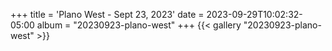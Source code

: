 +++
title = 'Plano West - Sept 23, 2023'
date = 2023-09-29T10:02:32-05:00
album = "20230923-plano-west"
+++
{{< gallery "20230923-plano-west" >}}